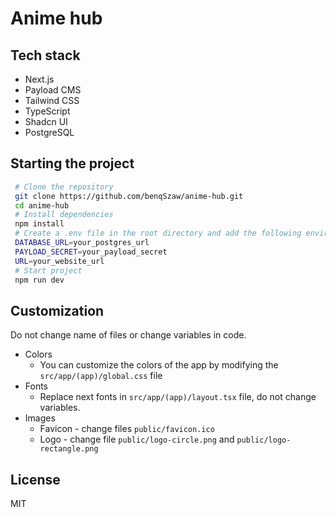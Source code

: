 # Anime hub

## Tech stack

- Next.js
- Payload CMS
- Tailwind CSS
- TypeScript
- Shadcn UI
- PostgreSQL

## Starting the project

```bash
 # Clone the repository
 git clone https://github.com/benqSzaw/anime-hub.git
 cd anime-hub
 # Install dependencies
 npm install
 # Create a .env file in the root directory and add the following environment variables like in .env.example:
 DATABASE_URL=your_postgres_url
 PAYLOAD_SECRET=your_payload_secret
 URL=your_website_url
 # Start project
 npm run dev
```

## Customization

Do not change name of files or change variables in code.

- Colors
  - You can customize the colors of the app by modifying the `src/app/(app)/global.css` file
- Fonts
  - Replace next fonts in `src/app/(app)/layout.tsx` file, do not change variables.
- Images
  - Favicon - change files `public/favicon.ico`
  - Logo - change file `public/logo-circle.png` and `public/logo-rectangle.png`

## License

MIT
